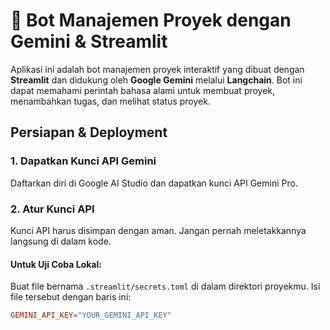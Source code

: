 # 🤖 Bot Manajemen Proyek dengan Gemini & Streamlit

Aplikasi ini adalah bot manajemen proyek interaktif yang dibuat dengan **Streamlit** dan didukung oleh **Google Gemini** melalui **Langchain**. Bot ini dapat memahami perintah bahasa alami untuk membuat proyek, menambahkan tugas, dan melihat status proyek.

## Persiapan & Deployment

### 1. Dapatkan Kunci API Gemini

Daftarkan diri di Google AI Studio dan dapatkan kunci API Gemini Pro.

### 2. Atur Kunci API

Kunci API harus disimpan dengan aman. Jangan pernah meletakkannya langsung di dalam kode.

#### Untuk Uji Coba Lokal:
Buat file bernama `.streamlit/secrets.toml` di dalam direktori proyekmu. Isi file tersebut dengan baris ini:
```toml
GEMINI_API_KEY="YOUR_GEMINI_API_KEY"